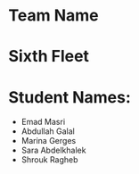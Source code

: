 # **Team Name**
# Sixth Fleet

# Student Names:
* Emad Masri
* Abdullah Galal
* Marina Gerges
* Sara Abdelkhalek
* Shrouk Ragheb
